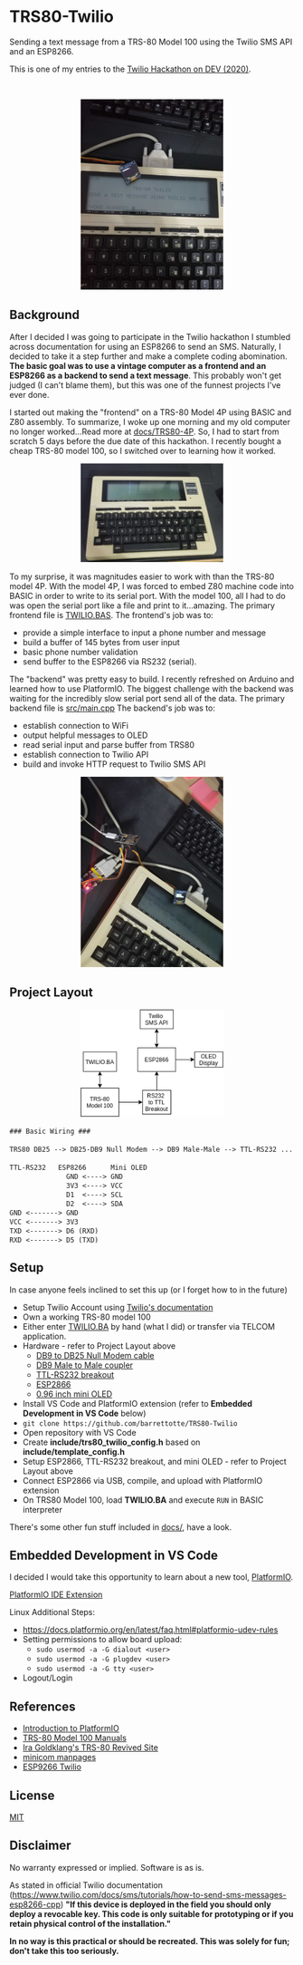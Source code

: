 # TRS80-Twilio


Sending a text message from a TRS-80 Model 100 using the Twilio SMS API and an ESP8266.


This is one of my entries to the [Twilio Hackathon on DEV (2020)](https://dev.to/devteam/announcing-the-twilio-hackathon-on-dev-2lh8).


<br>
<p align="center">
  <img src="https://github.com/barrettotte/TRS80-Twilio/blob/master/docs/screenshots/20200427_195814.jpg" alt="TRS80-TWILIO" width="50%" height="50%"/>
</p>


## Background
After I decided I was going to participate in the Twilio hackathon I stumbled across documentation for using an ESP8266 to send an SMS. Naturally, I decided to take it a step further and make a complete coding abomination.
**The basic goal was to use a vintage computer as a frontend and an ESP8266 as a backend to send a text message**.
This probably won't get judged (I can't blame them), but this was one of the funnest projects I've ever done.

I started out making the "frontend" on a TRS-80 Model 4P using BASIC and Z80 assembly.
To summarize, I woke up one morning and my old computer no longer worked...Read more at [docs/TRS80-4P](docs/TRS80-4P).
So, I had to start from scratch 5 days before the due date of this hackathon.
I recently bought a cheap TRS-80 model 100, so I switched over to learning how it worked.


<p align="center">
  <img src="https://github.com/barrettotte/TRS80-Twilio/blob/master/docs/screenshots/20200427_220409.jpg" alt="TRS80-TWILIO" width="50%" height="50%"/>
</p>


To my surprise, it was magnitudes easier to work with than the TRS-80 model 4P.
With the model 4P, I was forced to embed Z80 machine code into BASIC in order to write to its serial port.
With the model 100, all I had to do was open the serial port like a file and print to it...amazing.
The primary frontend file is [TWILIO.BAS](https://github.com/barrettotte/TRS80-Twilio/blob/master/TWILIO.BAS).
The frontend's job was to:
* provide a simple interface to input a phone number and message
* build a buffer of 145 bytes from user input
* basic phone number validation
* send buffer to the ESP8266 via RS232 (serial).

The "backend" was pretty easy to build. I recently refreshed on Arduino and learned how to use PlatformIO.
The biggest challenge with the backend was waiting for the incredibly slow serial port send all of the data.
The primary backend file is [src/main.cpp](https://github.com/barrettotte/TRS80-Twilio/blob/master/src/main.cpp)
The backend's job was to:
* establish connection to WiFi
* output helpful messages to OLED
* read serial input and parse buffer from TRS80
* establish connection to Twilio API
* build and invoke HTTP request to Twilio SMS API


<p align="center">
  <img src="https://github.com/barrettotte/TRS80-Twilio/blob/master/docs/screenshots/20200427_200253.jpg" alt="TRS80-TWILIO" width="50%" height="50%"/>
</p>


## Project Layout
<p align="center">
  <img src="https://github.com/barrettotte/TRS80-Twilio/blob/master/docs/screenshots/TRS80-Twilio.png" alt="TRS80-TWILIO" width="50%" height="50%"/>
</p>

```
### Basic Wiring ###

TRS80 DB25 --> DB25-DB9 Null Modem --> DB9 Male-Male --> TTL-RS232 ...

TTL-RS232   ESP8266      Mini OLED
              GND <----> GND
              3V3 <----> VCC
              D1  <----> SCL
              D2  <----> SDA
GND <-------> GND
VCC <-------> 3V3
TXD <-------> D6 (RXD)
RXD <-------> D5 (TXD)
```


## Setup
In case anyone feels inclined to set this up (or I forget how to in the future)

* Setup Twilio Account using [Twilio's documentation](https://www.twilio.com/docs/usage/tutorials/how-to-use-your-free-trial-account)
* Own a working TRS-80 model 100
* Either enter [TWILIO.BA](https://github.com/barrettotte/TRS80-Twilio/blob/master/TWILIO.BAS) by hand (what I did) or transfer via TELCOM application.
* Hardware - refer to Project Layout above
  * [DB9 to DB25 Null Modem cable](https://www.amazon.com/StarTech-com-Cross-Wired-Serial-Modem/dp/B00066HL50/ref=sr_1_4?dchild=1)
  * [DB9 Male to Male coupler](https://www.amazon.com/gp/product/B07DMWGNTF/ref=ppx_yo_dt_b_search_asin_title?ie=UTF8&psc=1)
  * [TTL-RS232 breakout](https://www.amazon.com/gp/product/B07Z5Y1WKX/ref=ppx_yo_dt_b_search_asin_title?ie=UTF8&psc=1)
  * [ESP2866](https://www.amazon.com/KeeYees-Internet-Development-Wireless-Compatible/dp/B07HF44GBT/ref=sr_1_3?dchild=1)
  * [0.96 inch mini OLED](https://www.amazon.com/DIYmall-Serial-128x64-Display-Arduino/dp/B00O2KDQBE)
* Install VS Code and PlatformIO extension (refer to **Embedded Development in VS Code** below)
* ```git clone https://github.com/barrettotte/TRS80-Twilio```
* Open repository with VS Code
* Create **include/trs80_twilio_config.h** based on **include/template_config.h**
* Setup ESP2866, TTL-RS232 breakout, and mini OLED - refer to Project Layout above
* Connect ESP2866 via USB, compile, and upload with PlatformIO extension
* On TRS80 Model 100, load **TWILIO.BA** and execute ```RUN``` in BASIC interpreter

There's some other fun stuff included in [docs/](https://github.com/barrettotte/TRS80-Twilio/tree/master/docs), have a look.


## Embedded Development in VS Code
I decided I would take this opportunity to learn about a new tool, [PlatformIO](https://platformio.org/).

[PlatformIO IDE Extension](https://marketplace.visualstudio.com/items?itemName=platformio.platformio-ide)

Linux Additional Steps:
* https://docs.platformio.org/en/latest/faq.html#platformio-udev-rules
* Setting permissions to allow board upload:
  * ```sudo usermod -a -G dialout <user>```
  * ```sudo usermod -a -G plugdev <user>```
  * ```sudo usermod -a -G tty <user>```
* Logout/Login


## References
* [Introduction to PlatformIO](https://www.youtube.com/watch?v=0poh_2rBq7E)
* [TRS-80 Model 100 Manuals](http://www.classiccmp.org/dunfield/kyocera/index.htm)
* [Ira Goldklang's TRS-80 Revived Site](http://www.trs-80.com/wordpress/)
* [minicom manpages](https://manpages.ubuntu.com/manpages/trusty/man1/minicom.1.html)
* [ESP9266 Twilio](https://www.twilio.com/docs/sms/tutorials/how-to-send-sms-messages-esp8266-cpp)


## License
[MIT](http://www.opensource.org/licenses/mit-license.html)


## Disclaimer
No warranty expressed or implied. Software is as is.

As stated in official Twilio documentation (https://www.twilio.com/docs/sms/tutorials/how-to-send-sms-messages-esp8266-cpp)
**"If this device is deployed in the field you should only deploy a revocable key. This code is only suitable for prototyping or if you retain physical control of the installation."**

**In no way is this practical or should be recreated. This was solely for fun; don't take this too seriously.**
